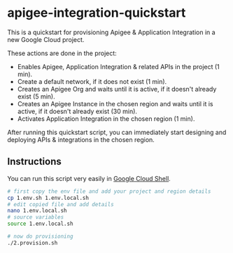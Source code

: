 # apigee-integration-quickstart
This is a quickstart for provisioning Apigee & Application Integration in a new Google Cloud project.

These actions are done in the project:
- Enables Apigee, Application Integration & related APIs in the project (1 min).
- Create a default network, if it does not exist (1 min).
- Creates an Apigee Org and waits until it is active, if it doesn't already exist (5 min).
- Creates an Apigee Instance in the chosen region and waits until it is active, if it doesn't already exist (30 min).
- Activates Application Integration in the chosen region (1 min).

After running this quickstart script, you can immediately start designing and deploying APIs & integrations in the chosen region.

## Instructions
You can run this script very easily in [Google Cloud Shell](https://shell.cloud.google.com).

```sh
# first copy the env file and add your project and region details
cp 1.env.sh 1.env.local.sh
# edit copied file and add details
nano 1.env.local.sh
# source variables
source 1.env.local.sh

# now do provisioning
./2.provision.sh
```